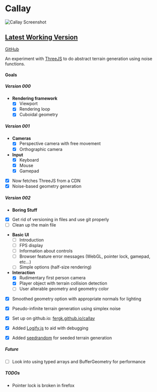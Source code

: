 # Callay

![Callay Screenshot](http://fergk.github.io/callay/screenshot.png)

## [Latest Working Version](http://fergk.github.io/callay/)

[GitHub](https://github.com/FergK/callay)

An experiment with [ThreeJS](https://github.com/mrdoob/three.js/) to do abstract terrain generation using noise functions.

#### Goals

##### Version 000

- **Rendering framework**
  - [x] Viewport
  - [x] Rendering loop
  - [x] Cuboidal geometry

##### Version 001

- **Cameras**
  - [x] Perspective camera with free movement
  - [x] Orthographic camera
- **Input**
  - [x] Keyboard
  - [x] Mouse
  - [x] Gamepad
- [x] Now fetches ThreeJS from a CDN
- [x] Noise-based geometry generation

##### Version 002

- **Boring Stuff**
- [x] Get rid of versioning in files and use git properly
- [ ] Clean up the main file
- **Basic UI**
  - [ ] Introduction
  - [ ] FPS display
  - [ ] Information about controls
  - [ ] Browser feature error messages (WebGL, pointer lock, gamepad, etc...)
  - [ ] Simple options (half-size rendering)
- **Interaction**
  - [x] Rudimentary first person camera
  - [x] Player object with terrain collision detection
  - [ ] User alterable geometry and geometry color
- [x] Smoothed geometry option with appropriate normals for lighting
- [x] Pseudo-infinite terrain generation using simplex noise
- [x] Set up on github.io: [fergk.github.io/callay](http://fergk.github.io/callay/)
- [x] Added [Logify.js](http://futurecensus.github.io/logify.js/) to aid with debugging
- [x] Added [seedrandom](ttps://github.com/davidbau/seedrandom) for seeded terrain generation


##### Future
- [ ] Look into using typed arrays and BufferGeometry for performance

##### TODOs
- Pointer lock is broken in firefox